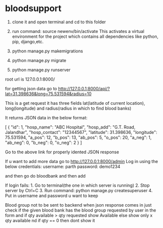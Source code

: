 # bloodsupport

1. clone it and open terminal and cd to this folder

2. run command:
        source newenv/bin/activate
  This activates a virtual environment for the project which contains all dependencies like python, pip, django,etc.
 3. python manage.py makemigrations
 4. python manage.py migrate
5. python manage.py runserver

root url is 127.0.0.1:8000/

for getting json data go to http://127.0.0.1:8000/api/?lat=31.398636&long=75.531594&radius=10

This is a get request it has three fields lat(latitude of current location), long(longitude) and radius(radius in which to find blood banks)

It returns JSON data in the below format:
  
  [
    {
        "id": 1,
        "hosp_name": "ABC Hospital",
        "hosp_add": "G.T. Road, Jalandhar",
        "hosp_contact": "12344567",
        "latitude": 31.398636,
        "longitude": 75.531594,
        "a_pos": 12,
        "b_pos": 13,
        "ab_pos": 5,
        "o_pos": 20,
        "a_neg": 1,
        "ab_neg": 0,
        "b_neg": 0,
        "o_neg": 2
    }
]

Go to the above link for properly idented JSON response

If u want to add more data go to  http://127.0.0.1:8000/admin
Log in using the below credentials:
  username: parth
  password: demo1234
  
and then go do bloodbank and then add
  
  If login fails:
    1. Go to terminal(the one in which server is running)
    2. Stop server by Ctrl+C
    3. Run command:
        python manage.py createsuperuser
    4. Put in username and password u want to keep
    
    
    
Blood group not to be sent to backend when json response comes in just check if the given blood bank has the blood group requested by user in the form
and if qty available > qty requested show Available else show only x qty available nd if qty == 0 then dont show it


